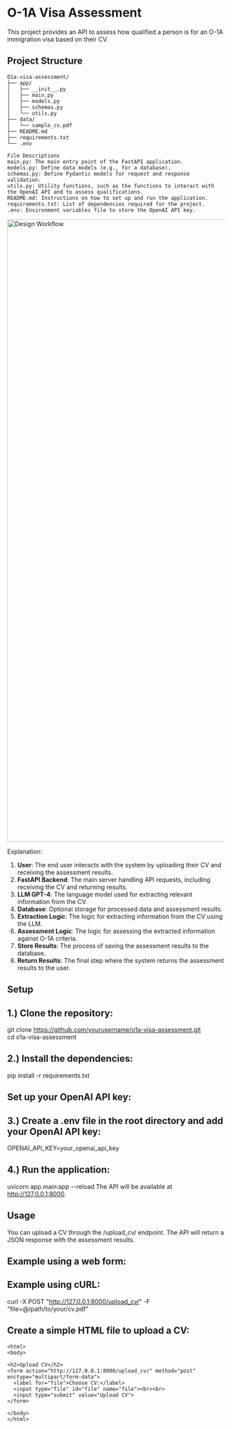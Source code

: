 # O-1A Visa Assessment

This project provides an API to assess how qualified a person is for an O-1A immigration visa based on their CV.

## Project Structure

```plaintext
O1a-visa-assessment/
├── app/
│   ├── __init__.py
│   ├── main.py
│   ├── models.py
│   ├── schemas.py
│   └── utils.py
├── data/
│   └── sample_cv.pdf
├── README.md
├── requirements.txt
└── .env

File Descriptions
main.py: The main entry point of the FastAPI application. 
models.py: Define data models (e.g., for a database). 
schemas.py: Define Pydantic models for request and response validation.
utils.py: Utility functions, such as the functions to interact with the OpenAI API and to assess qualifications.
README.md: Instructions on how to set up and run the application. 
requirements.txt: List of dependencies required for the project. 
.env: Environment variables file to store the OpenAI API key.
 ``` 
<img width="1440" alt="Design Workflow" src="https://github.com/David1234567l/O1A-visa-assesment/assets/35432315/41224e2f-6e62-48de-9da1-52876dcd0a1b">

 Explanation:

1. **User**: The end user interacts with the system by uploading their CV and receiving the assessment results.
2. **FastAPI Backend**: The main server handling API requests, including receiving the CV and returning results.
3. **LLM GPT-4**: The language model used for extracting relevant information from the CV.
4. **Database**: Optional storage for processed data and assessment results.
5. **Extraction Logic**: The logic for extracting information from the CV using the LLM.
6. **Assessment Logic**: The logic for assessing the extracted information against O-1A criteria.
7. **Store Results**: The process of saving the assessment results to the database.
8. **Return Results**: The final step where the system returns the assessment results to the user.

## Setup
## 1.) Clone the repository:

git clone https://github.com/yourusername/o1a-visa-assessment.git  
cd o1a-visa-assessment
## 2.) Install the dependencies:

pip install -r requirements.txt
## Set up your OpenAI API key:

## 3.) Create a .env file in the root directory and add your OpenAI API key:
OPENAI_API_KEY=your_openai_api_key
## 4.) Run the application:

uvicorn app.main:app --reload
The API will be available at http://127.0.0.1:8000. 
## Usage
You can upload a CV through the /upload_cv/ endpoint. The API will return a JSON response with the assessment results. 
## Example using a web form:
## Example using cURL: 
curl -X POST "http://127.0.0.1:8000/upload_cv/" -F "file=@/path/to/your/cv.pdf"

## Create a simple HTML file to upload a CV:


```plaintext <!DOCTYPE html>
<html>
<body>

<h2>Upload CV</h2>
<form action="http://127.0.0.1:8000/upload_cv/" method="post" enctype="multipart/form-data">
  <label for="file">Choose CV:</label>
  <input type="file" id="file" name="file"><br><br>
  <input type="submit" value="Upload CV">
</form>

</body>
</html>

```
